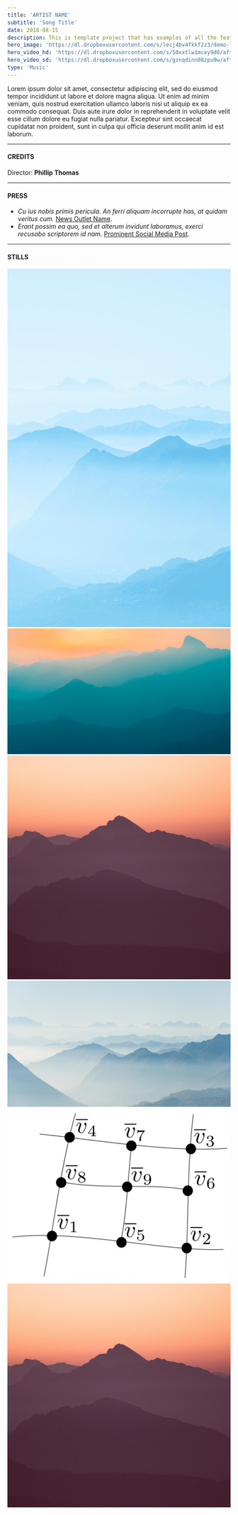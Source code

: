 ```yaml
---
title: 'ARTIST NAME'
subtitle: 'Song Title'
date: 2018-08-15
description: This is template project that has examples of all the features I need for a music video project.
hero_image: 'https://dl.dropboxusercontent.com/s/lecj4bv4fkkf2z3/demo-landscape.jpg'
hero_video_hd: 'https://dl.dropboxusercontent.com/s/50xxtlw1mcey9d0/afterglow_local_hd.mp4'
hero_video_sd: 'https://dl.dropboxusercontent.com/s/gznqdinn08zpu9w/afterglow_local.mp4'
type: 'Music'
---
```


Lorem ipsum dolor sit amet, consectetur adipiscing elit, sed do eiusmod tempor 
incididunt ut labore et dolore magna aliqua. Ut enim ad minim veniam, quis 
nostrud exercitation ullamco laboris nisi ut aliquip ex ea commodo consequat.
Duis aute irure dolor in reprehenderit in voluptate velit esse cillum dolore eu 
fugiat nulla pariatur. Excepteur sint occaecat cupidatat non proident, sunt in 
culpa qui officia deserunt mollit anim id est laborum.

---

#### CREDITS
<span class="role"> Director:</span>
<span class="credit">**Phillip Thomas**</span>

---

#### PRESS
+ *Cu ius nobis primis pericula. An ferri aliquam incorrupte has, at quidam veritus cum.* [News Outlet Name](https://reddit.com).
+ *Erant possim ea quo, sed et alterum invidunt laboramus, exerci recusabo scriptorem id nam.* [Prominent Social Media Post](https://reddit.com).

---

#### STILLS
<div class="gallery" data-columns="3">
	<img src="/images/demo/demo-portrait.jpg">
	<img src="/images/demo/demo-landscape.jpg">
	<img src="/images/demo/demo-square.jpg">
	<img src="/images/demo/demo-landscape-2.jpg">
	<img src="/images/demo/2_post.png">
	<img src="/images/demo/demo-square.jpg">
</div>
